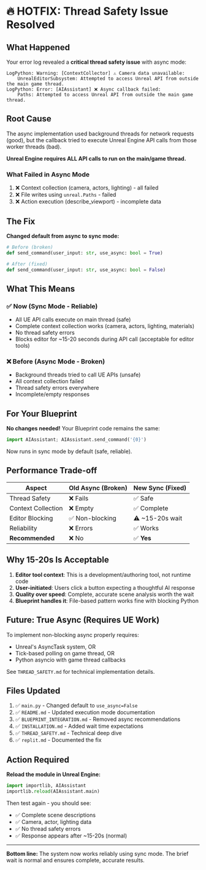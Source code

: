 # 🔥 HOTFIX: Thread Safety Issue Resolved

## What Happened

Your error log revealed a **critical thread safety issue** with async mode:

```
LogPython: Warning: [ContextCollector] ⚠️ Camera data unavailable: 
    UnrealEditorSubsystem: Attempted to access Unreal API from outside the main game thread.
LogPython: Error: [AIAssistant] ❌ Async callback failed: 
    Paths: Attempted to access Unreal API from outside the main game thread.
```

## Root Cause

The async implementation used background threads for network requests (good), but the callback tried to execute Unreal Engine API calls from those worker threads (bad). 

**Unreal Engine requires ALL API calls to run on the main/game thread.**

### What Failed in Async Mode
1. ❌ Context collection (camera, actors, lighting) - all failed
2. ❌ File writes using `unreal.Paths` - failed  
3. ❌ Action execution (describe_viewport) - incomplete data

## The Fix

**Changed default from async to sync mode:**

```python
# Before (broken)
def send_command(user_input: str, use_async: bool = True)

# After (fixed)  
def send_command(user_input: str, use_async: bool = False)
```

## What This Means

### ✅ Now (Sync Mode - Reliable)
- All UE API calls execute on main thread (safe)
- Complete context collection works (camera, actors, lighting, materials)
- No thread safety errors
- Blocks editor for ~15-20 seconds during API call (acceptable for editor tools)

### ❌ Before (Async Mode - Broken)
- Background threads tried to call UE APIs (unsafe)
- All context collection failed
- Thread safety errors everywhere
- Incomplete/empty responses

## For Your Blueprint

**No changes needed!** Your Blueprint code remains the same:

```python
import AIAssistant; AIAssistant.send_command('{0}')
```

Now runs in sync mode by default (safe, reliable).

## Performance Trade-off

| Aspect | Old Async (Broken) | New Sync (Fixed) |
|--------|-------------------|------------------|
| Thread Safety | ❌ Fails | ✅ Safe |
| Context Collection | ❌ Empty | ✅ Complete |
| Editor Blocking | ✅ Non-blocking | ⚠️ ~15-20s wait |
| Reliability | ❌ Errors | ✅ Works |
| **Recommended** | ❌ No | ✅ **Yes** |

## Why 15-20s Is Acceptable

1. **Editor tool context**: This is a development/authoring tool, not runtime code
2. **User-initiated**: Users click a button expecting a thoughtful AI response
3. **Quality over speed**: Complete, accurate scene analysis worth the wait
4. **Blueprint handles it**: File-based pattern works fine with blocking Python

## Future: True Async (Requires UE Work)

To implement non-blocking async properly requires:
- Unreal's AsyncTask system, OR
- Tick-based polling on game thread, OR  
- Python asyncio with game thread callbacks

See `THREAD_SAFETY.md` for technical implementation details.

## Files Updated

1. ✅ `main.py` - Changed default to `use_async=False`
2. ✅ `README.md` - Updated execution mode documentation
3. ✅ `BLUEPRINT_INTEGRATION.md` - Removed async recommendations
4. ✅ `INSTALLATION.md` - Added wait time expectations
5. ✅ `THREAD_SAFETY.md` - Technical deep dive
6. ✅ `replit.md` - Documented the fix

## Action Required

**Reload the module in Unreal Engine:**

```python
import importlib, AIAssistant
importlib.reload(AIAssistant.main)
```

Then test again - you should see:
- ✅ Complete scene descriptions
- ✅ Camera, actor, lighting data
- ✅ No thread safety errors
- ✅ Response appears after ~15-20s (normal)

---

**Bottom line:** The system now works reliably using sync mode. The brief wait is normal and ensures complete, accurate results.
